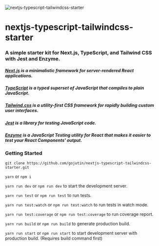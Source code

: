 ![nextjs-typescript-tailwindcss-starter](https://res.cloudinary.com/gojutin/image/upload/v1550760793/nextjs-typescript-tailwindcss-starter_.jpg)
# nextjs-typescript-tailwindcss-starter
### A simple starter kit for Next.js, TypeScript, and Tailwind CSS with Jest and Enzyme.

##### [Next.js](https://nextjs.org/) is a minimalistic framework for server-rendered React applications.

##### [TypeScript](https://www.typescriptlang.org/) is a typed superset of JavaScript that compiles to plain JavaScript.

##### [Tailwind.css](https://tailwindcss.com/docs/) is a utility-first CSS framework for rapidly building custom user interfaces.

##### [Jest](https://jestjs.io/) is a library for testing JavaScript code.

##### [Enzyme](https://airbnb.io/enzyme/) is a JavaScript Testing utility for React that makes it easier to test your React Components' output.

### Getting Started
`git clone https://github.com/gojutin/nextjs-typescript-tailwindcss-starter.git`

`yarn` or `npm i`

`yarn run dev` or `npm run dev` to start the development server.

`yarn run test` or `npm run test` to run tests.

`yarn run test:watch` or `npm run test:watch` to run tests in watch mode.

`yarn run test:coverage` or `npm run test:coverage` to run coverage report.

`yarn run build` or `npm run build` to generate production build.

`yarn run start` or `npm run start` to start development server with production build. (Requires build command first)


